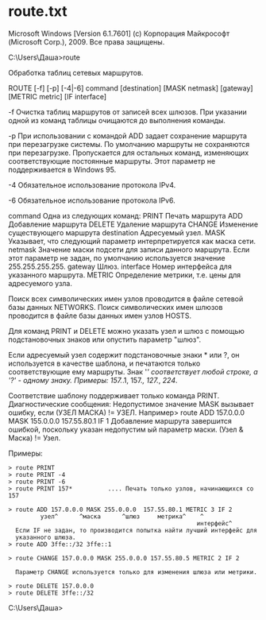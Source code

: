 route.txt
=========
Microsoft Windows [Version 6.1.7601]
(c) Корпорация Майкрософт (Microsoft Corp.), 2009. Все права защищены.

C:\Users\Даша>route

Обработка таблиц сетевых маршрутов.

ROUTE [-f] [-p] [-4|-6] command [destination]
                  [MASK netmask]  [gateway] [METRIC metric]  [IF interface]

  -f           Очистка таблиц маршрутов от записей всех шлюзов.  При указании
               одной из команд таблицы очищаются до выполнения команды.

  -p           При использовании с командой ADD задает сохранение маршрута
               при перезагрузке системы. По умолчанию маршруты не сохраняются
               при перезагрузке. Пропускается для остальных команд,
               изменяющих соответствующие постоянные маршруты. Этот
               параметр не поддерживается в Windows 95.

  -4             Обязательное использование протокола IPv4.

  -6           Обязательное использование протокола IPv6.

  command      Одна из следующих команд:
                 PRINT     Печать маршрута
                 ADD       Добавление маршрута
                 DELETE    Удаление маршрута
                 CHANGE    Изменение существующего маршрута
  destination  Адресуемый узел.
  MASK         Указывает, что следующий параметр интерпретируется как маска
               сети.
  netmask      Значение маски подсети для записи данного маршрута.
               Если этот параметр не задан, по умолчанию используется
               значение 255.255.255.255.
  gateway      Шлюз.
  interface    Номер интерфейса для указанного маршрута.
  METRIC       Определение метрики, т.е. цены для адресуемого узла.

Поиск всех символических имен узлов проводится в файле сетевой базы данных
NETWORKS. Поиск символических имен шлюзов проводится в файле базы данных имен
узлов HOSTS.

Для команд PRINT и DELETE можно указать узел и шлюз с помощью подстановочных
знаков или опустить параметр "шлюз".

Если адресуемый узел содержит подстановочные знаки * или ?, он используется
в качестве шаблона, и печатаются только соответствующие ему маршруты. Знак '*'
соответствует любой строке, а '?' - одному знаку.
Примеры: 157.*.1, 157.*, 127.*, *224*.

Соответствие шаблону поддерживает только команда PRINT.
Диагностические сообщения:
    Недопустимое значение MASK вызывает ошибку, если (УЗЕЛ МАСКА) != УЗЕЛ.
    Например> route ADD 157.0.0.0 MASK 155.0.0.0 157.55.80.1 IF 1
             Добавление маршрута завершится ошибкой, поскольку указан недопустим
ый параметр маски. (Узел & Маска) != Узел.

Примеры:

    > route PRINT
    > route PRINT -4
    > route PRINT -6
    > route PRINT 157*          .... Печать только узлов, начинающихся со 157

    > route ADD 157.0.0.0 MASK 255.0.0.0  157.55.80.1 METRIC 3 IF 2
             узел^      ^маска      ^шлюз     метрика^    ^
                                                         интерфейс^
      Если IF не задан, то производится попытка найти лучший интерфейс для
      указанного шлюза.
    > route ADD 3ffe::/32 3ffe::1

    > route CHANGE 157.0.0.0 MASK 255.0.0.0 157.55.80.5 METRIC 2 IF 2

      Параметр CHANGE используется только для изменения шлюза или метрики.

    > route DELETE 157.0.0.0
    > route DELETE 3ffe::/32

C:\Users\Даша>
